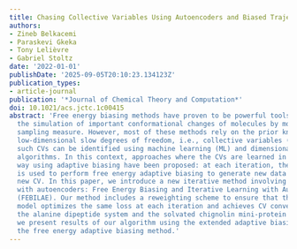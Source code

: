 ```yaml
---
title: Chasing Collective Variables Using Autoencoders and Biased Trajectories
authors:
- Zineb Belkacemi
- Paraskevi Gkeka
- Tony Lelièvre
- Gabriel Stoltz
date: '2022-01-01'
publishDate: '2025-09-05T20:10:23.134123Z'
publication_types:
- article-journal
publication: '*Journal of Chemical Theory and Computation*'
doi: 10.1021/acs.jctc.1c00415
abstract: 'Free energy biasing methods have proven to be powerful tools to accelerate
  the simulation of important conformational changes of molecules by modifying the
  sampling measure. However, most of these methods rely on the prior knowledge of
  low-dimensional slow degrees of freedom, i.e., collective variables (CVs). Alternatively,
  such CVs can be identified using machine learning (ML) and dimensionality reduction
  algorithms. In this context, approaches where the CVs are learned in an iterative
  way using adaptive biasing have been proposed: at each iteration, the learned CV
  is used to perform free energy adaptive biasing to generate new data and learn a
  new CV. In this paper, we introduce a new iterative method involving CV learning
  with autoencoders: Free Energy Biasing and Iterative Learning with AutoEncoders
  (FEBILAE). Our method includes a reweighting scheme to ensure that the learning
  model optimizes the same loss at each iteration and achieves CV convergence. Using
  the alanine dipeptide system and the solvated chignolin mini-protein system as examples,
  we present results of our algorithm using the extended adaptive biasing force as
  the free energy adaptive biasing method.'
---
```

